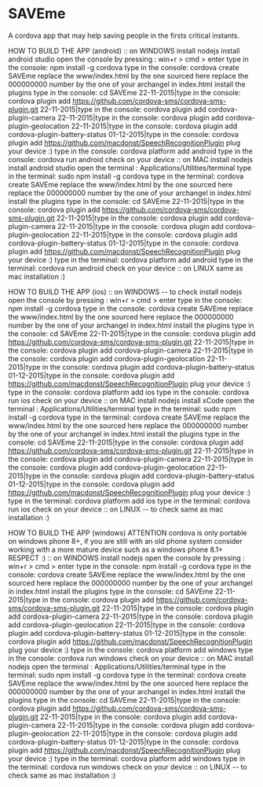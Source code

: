 # SAVEme
A cordova app that may help saving people in the firsts critical instants.


HOW TO BUILD THE APP (android)
:: on WINDOWS
install nodejs
install android studio
open the console by pressing : win+r > cmd > enter
type in the console: npm install -g cordova
type in the console: cordova create SAVEme
replace the www/index.html by the one sourced here
replace the 000000000 number by the one of your archangel in index.html
install the plugins
type in the console: cd SAVEme
22-11-2015|type in the console: cordova plugin add https://github.com/cordova-sms/cordova-sms-plugin.git
22-11-2015|type in the console: cordova plugin add cordova-plugin-camera
22-11-2015|type in the console: cordova plugin add cordova-plugin-geolocation
22-11-2015|type in the console: cordova plugin add cordova-plugin-battery-status
01-12-2015|type in the console: cordova plugin add https://github.com/macdonst/SpeechRecognitionPlugin
plug your device :)
type in the console: cordova platform add android
type in the console: cordova run android
check on your device
:: on MAC
install nodejs
install android studio
open the terminal : Applications/Utilities/terminal
type in the terminal: sudo npm install -g cordova
type in the terminal: cordova create SAVEme
replace the www/index.html by the one sourced here
replace the 000000000 number by the one of your archangel in index.html
install the plugins
type in the console: cd SAVEme
22-11-2015|type in the console: cordova plugin add https://github.com/cordova-sms/cordova-sms-plugin.git
22-11-2015|type in the console: cordova plugin add cordova-plugin-camera
22-11-2015|type in the console: cordova plugin add cordova-plugin-geolocation
22-11-2015|type in the console: cordova plugin add cordova-plugin-battery-status
01-12-2015|type in the console: cordova plugin add https://github.com/macdonst/SpeechRecognitionPlugin
plug your device :)
type in the terminal: cordova platform add android
type in the terminal: cordova run android
check on your device
:: on LINUX
same as mac installation :)


HOW TO BUILD THE APP (ios)
:: on WINDOWS -- to check
install nodejs
open the console by pressing : win+r > cmd > enter
type in the console: npm install -g cordova
type in the console: cordova create SAVEme
replace the www/index.html by the one sourced here
replace the 000000000 number by the one of your archangel in index.html
install the plugins
type in the console: cd SAVEme
22-11-2015|type in the console: cordova plugin add https://github.com/cordova-sms/cordova-sms-plugin.git
22-11-2015|type in the console: cordova plugin add cordova-plugin-camera
22-11-2015|type in the console: cordova plugin add cordova-plugin-geolocation
22-11-2015|type in the console: cordova plugin add cordova-plugin-battery-status
01-12-2015|type in the console: cordova plugin add https://github.com/macdonst/SpeechRecognitionPlugin
plug your device :)
type in the console: cordova platform add ios
type in the console: cordova run ios
check on your device
:: on MAC
install nodejs
install xCode
open the terminal : Applications/Utilities/terminal
type in the terminal: sudo npm install -g cordova
type in the terminal: cordova create SAVEme
replace the www/index.html by the one sourced here
replace the 000000000 number by the one of your archangel in index.html
install the plugins
type in the console: cd SAVEme
22-11-2015|type in the console: cordova plugin add https://github.com/cordova-sms/cordova-sms-plugin.git
22-11-2015|type in the console: cordova plugin add cordova-plugin-camera
22-11-2015|type in the console: cordova plugin add cordova-plugin-geolocation
22-11-2015|type in the console: cordova plugin add cordova-plugin-battery-status
01-12-2015|type in the console: cordova plugin add https://github.com/macdonst/SpeechRecognitionPlugin
plug your device :)
type in the terminal: cordova platform add ios
type in the terminal: cordova run ios
check on your device
:: on LINUX -- to check
same as mac installation :)


HOW TO BUILD THE APP (windows)
ATTENTION
cordova is only portable on windows phone 8+, if you are still with an old phone system consider working with a more mature device such as a windows phone 8.1+
RESPECT :)
:: on WINDOWS
install nodejs
open the console by pressing : win+r > cmd > enter
type in the console: npm install -g cordova
type in the console: cordova create SAVEme
replace the www/index.html by the one sourced here
replace the 000000000 number by the one of your archangel in index.html
install the plugins
type in the console: cd SAVEme
22-11-2015|type in the console: cordova plugin add https://github.com/cordova-sms/cordova-sms-plugin.git
22-11-2015|type in the console: cordova plugin add cordova-plugin-camera
22-11-2015|type in the console: cordova plugin add cordova-plugin-geolocation
22-11-2015|type in the console: cordova plugin add cordova-plugin-battery-status
01-12-2015|type in the console: cordova plugin add https://github.com/macdonst/SpeechRecognitionPlugin
plug your device :)
type in the console: cordova platform add windows
type in the console: cordova run windows
check on your device
:: on MAC
install nodejs
open the terminal : Applications/Utilities/terminal
type in the terminal: sudo npm install -g cordova
type in the terminal: cordova create SAVEme
replace the www/index.html by the one sourced here
replace the 000000000 number by the one of your archangel in index.html
install the plugins
type in the console: cd SAVEme
22-11-2015|type in the console: cordova plugin add https://github.com/cordova-sms/cordova-sms-plugin.git
22-11-2015|type in the console: cordova plugin add cordova-plugin-camera
22-11-2015|type in the console: cordova plugin add cordova-plugin-geolocation
22-11-2015|type in the console: cordova plugin add cordova-plugin-battery-status
01-12-2015|type in the console: cordova plugin add https://github.com/macdonst/SpeechRecognitionPlugin
plug your device :)
type in the terminal: cordova platform add windows
type in the terminal: cordova run windows
check on your device
:: on LINUX -- to check
same as mac installation :)
